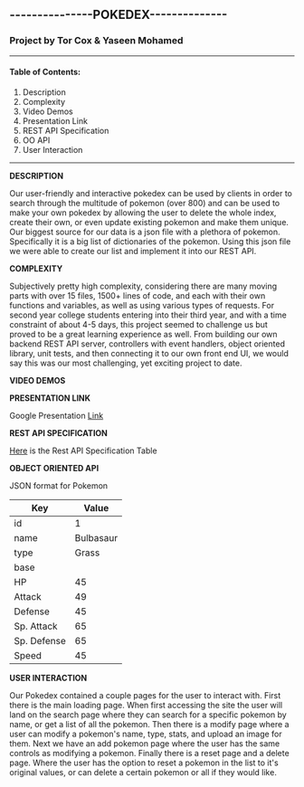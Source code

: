 ## **---------------POKEDEX--------------**

### **Project by Tor Cox & Yaseen Mohamed**

----

#### Table of Contents:


1. Description
2. Complexity
3. Video Demos
4. Presentation Link
5. REST API Specification
6. OO API 
7. User Interaction
----



**DESCRIPTION**

Our user-friendly and interactive pokedex can be used by clients in order to search through the
multitude of pokemon (over 800) and can be used to make your own pokedex by allowing the user to 
delete the whole index, create their own, or even update existing pokemon and make them unique.
Our biggest source for our data is a json file with a plethora of pokemon. Specifically it is a big list of dictionaries of the pokemon. Using this json file we were able to create our list and implement it into our REST API.

**COMPLEXITY**

Subjectively pretty high complexity, considering there are many moving parts with over 15 files, 1500+ lines of code, and each with their own functions and variables, as well as using various types of requests. For second year college students entering into their third year, and with a time constraint of about 4-5 days, this project seemed to challenge us but proved to be a great learning experience as well. From building our own backend REST API server, controllers with event handlers, object oriented library, unit tests, and then connecting it to our own front end UI, we would say this was our most challenging, yet exciting project to date.

**VIDEO DEMOS**


**PRESENTATION LINK**

Google Presentation [Link](https://docs.google.com/presentation/d/1SMJPQVrhuJrQnuTn6PggtxTwEj3u8_uWXUhT5RFElXc/edit?usp=sharing)


**REST API SPECIFICATION**

[Here](https://imgur.com/a/DDryA05) is the Rest API Specification Table

**OBJECT ORIENTED API**

JSON format for Pokemon


| Key | Value |
| ------ | ------ |
| id   |  1  |
| name | Bulbasaur |
| type | Grass |
| base |       |
| HP   |  45   |
| Attack   |  49   |
| Defense   |  45   |
| Sp. Attack|  65   |
| Sp. Defense   |  65   |
| Speed   |  45   |


**USER INTERACTION**

Our Pokedex contained a couple pages for the user to interact with. First there is the main loading page. When first accessing the site the user will land on the search page where they can search for a specific pokemon by name, or get a list of all the pokemon. Then there is a modify page where a user can modify a pokemon's name, type, stats, and upload an image for them. Next we have an add pokemon page where the user has the same controls as modifying a pokemon. Finally there is a reset page and a delete page. Where the user has the option to reset a pokemon in the list to it's original values, or can delete a certain pokemon or all if they would like.
